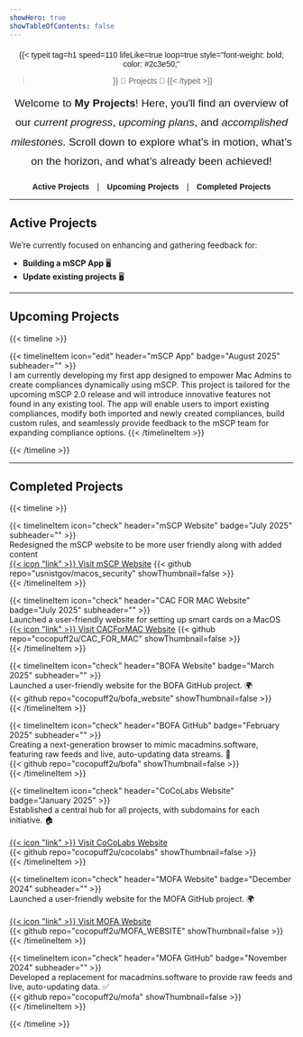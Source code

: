 ```yaml
---
showHero: true
showTableOfContents: false
---
```


<div style="text-align: center; margin-top: 20px; font-family: 'Arial', sans-serif;">

{{< typeit 
  tag=h1
  speed=110
  lifeLike=true
  loop=true
  style="font-weight: bold; color: #2c3e50;"
>}}
🚀 Projects 🚀
{{< /typeit >}}

<p style="font-size: 1.2rem; line-height: 1.8; margin-top: 15px;">
  Welcome to <strong>My Projects</strong>! Here, you'll find an overview of our <em>current progress</em>, <em>upcoming plans</em>, and <em>accomplished milestones</em>. 
  Scroll down to explore what’s in motion, what’s on the horizon, and what’s already been achieved! 
</p>

<div style="margin-top: 10px;">
  <a href="#active-projects" style="margin: 0 10px; font-weight: bold; text-decoration: none;">Active Projects</a>
  |
  <a href="#upcoming-projects" style="margin: 0 10px;font-weight: bold; text-decoration: none;">Upcoming Projects</a>
  |
  <a href="#completed-projects" style="margin: 0 10px; font-weight: bold; text-decoration: none;">Completed Projects</a>
</div>

</div>


---

## Active Projects  

We’re currently focused on enhancing and gathering feedback for:  
- **Building a mSCP App** 🖥️  
- **Update existing projects** 🖥️ 
 
---

## Upcoming Projects  

{{< timeline >}}  

{{< timelineItem icon="edit" header="mSCP App" badge="August 2025" subheader="" >}}  
I am currently developing my first app designed to empower Mac Admins to create compliances dynamically using mSCP. This project is tailored for the upcoming mSCP 2.0 release and will introduce innovative features not found in any existing tool. The app will enable users to import existing compliances, modify both imported and newly created compliances, build custom rules, and seamlessly provide feedback to the mSCP team for expanding compliance options.
{{< /timelineItem >}}  

{{< /timeline >}}  

---

## Completed Projects  

{{< timeline >}}  

{{< timelineItem icon="check" header="mSCP Website" badge="July 2025" subheader="" >}}  
Redesigned the mSCP website to be more user friendly along with added content<br>
<a href="https://pages.nist.gov/macos_security/" target="_blank">{{< icon "link" >}} Visit mSCP Website</a>
{{< github repo="usnistgov/macos_security" showThumbnail=false >}}  
{{< /timelineItem >}} 

{{< timelineItem icon="check" header="CAC FOR MAC Website" badge="July 2025" subheader="" >}}  
Launched a user-friendly website for setting up smart cards on a MacOS <br>
<a href="https://cacformac.com" target="_blank">{{< icon "link" >}} Visit CACForMAC Website</a>
{{< github repo="cocopuff2u/CAC_FOR_MAC" showThumbnail=false >}}  
{{< /timelineItem >}} 

{{< timelineItem icon="check" header="BOFA Website" badge="March 2025" subheader="" >}}  
Launched a user-friendly website for the BOFA GitHub project. 🌍    
{{< github repo="cocopuff2u/bofa_website" showThumbnail=false >}}  
{{< /timelineItem >}}   

{{< timelineItem icon="check" header="BOFA GitHub" badge="February 2025" subheader="" >}}  
Creating a next-generation browser to mimic macadmins.software, featuring raw feeds and live, auto-updating data streams. 🔄  
{{< github repo="cocopuff2u/bofa" showThumbnail=false >}}  
{{< /timelineItem >}}  

{{< timelineItem icon="check" header="CoCoLabs Website" badge="January 2025" >}}  
Established a central hub for all projects, with subdomains for each initiative. 🏠 <br>  
<a href="https://cocolabs.dev" target="_blank">{{< icon "link" >}} Visit CoCoLabs Website</a>  
{{< github repo="cocopuff2u/cocolabs" showThumbnail=false >}}  
{{< /timelineItem >}}  

{{< timelineItem icon="check" header="MOFA Website" badge="December 2024" subheader="" >}}  
Launched a user-friendly website for the MOFA GitHub project. 🌍 <br>  
<a href="https://mofa.cocolabs.dev" target="_blank">{{< icon "link" >}} Visit MOFA Website</a>  
{{< github repo="cocopuff2u/MOFA_WEBSITE" showThumbnail=false >}}  
{{< /timelineItem >}}  

{{< timelineItem icon="check" header="MOFA GitHub" badge="November 2024" subheader="" >}}  
Developed a replacement for macadmins.software to provide raw feeds and live, auto-updating data. ✅  
{{< github repo="cocopuff2u/mofa" showThumbnail=false >}}  
{{< /timelineItem >}}  

{{< /timeline >}}  
